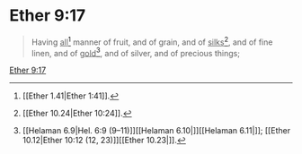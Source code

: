# Ether 9:17

> Having <u>all</u>[^a] manner of fruit, and of grain, and of <u>silks</u>[^b], and of fine linen, and of <u>gold</u>[^c], and of silver, and of precious things;

[Ether 9:17](https://www.churchofjesuschrist.org/study/scriptures/bofm/ether/9?lang=eng&id=p17#p17)


[^a]: [[Ether 1.41|Ether 1:41]].  
[^b]: [[Ether 10.24|Ether 10:24]].  
[^c]: [[Helaman 6.9|Hel. 6:9 (9–11)]][[Helaman 6.10|]][[Helaman 6.11|]]; [[Ether 10.12|Ether 10:12 (12, 23)]][[Ether 10.23|]].  
